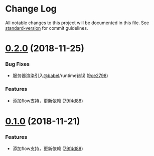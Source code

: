 # Change Log

All notable changes to this project will be documented in this file. See [standard-version](https://github.com/conventional-changelog/standard-version) for commit guidelines.

<a name="0.2.0"></a>
# [0.2.0](https://github.com/hxfdarling/babel-preset-imt/compare/v0.0.5...v0.2.0) (2018-11-25)


### Bug Fixes

* 服务器渲染引入[@babel](https://github.com/babel)/runtime错误 ([9ce2798](https://github.com/hxfdarling/babel-preset-imt/commit/9ce2798))


### Features

* 添加flow支持，更新依赖 ([79f4d88](https://github.com/hxfdarling/babel-preset-imt/commit/79f4d88))



<a name="0.1.0"></a>
# [0.1.0](https://github.com/hxfdarling/babel-preset-imt/compare/v0.0.3...v0.1.0) (2018-11-21)


### Features

* 添加flow支持，更新依赖 ([79f4d88](https://github.com/hxfdarling/babel-preset-imt/commit/79f4d88))
